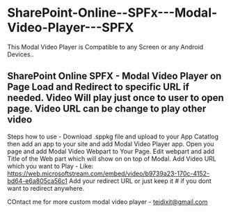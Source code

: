 # SharePoint-Online--SPFx---Modal-Video-Player---SPFX
This Modal Video Player is Compatible to any Screen or any Android Devices..

SharePoint Online SPFX - Modal Video Player on Page Load and Redirect to specific URL if needed. 
Video Will play just once to user to open page. Video URL can be change to play other video
----------------------------------------------------------------------------------------------
Steps how to use -
Download .sppkg file and upload to your App Catatlog then add an app to your site and add Modal Video Player app.
Open you page and add Modal Video Webpart to Your Page.
Edit webpart and add Title of the Web part which will show on on top of Modal.
Add Video URL which you want to Play - Like: https://web.microsoftstream.com/embed/video/b9739a23-170c-4152-bd64-e6a805ca56c1
Add your redirect URL or just keep it # if you dont want to redirect anywhere.



COntact me for more custom modal video player - tejdixit@gmail.com
